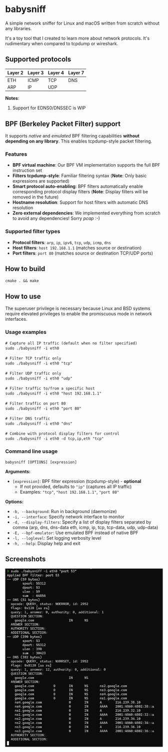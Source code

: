 # babysniff

A simple network sniffer for Linux and macOS written from scratch without any libraries.

It's a toy tool that I created to learn more about network protocols. It's rudimentary when compared to tcpdump or wireshark.

## Supported protocols

| Layer 2  | Layer 3  | Layer 4  | Layer 7  |
|----------|----------|----------|----------|
| ETH      | ICMP     | TCP      | DNS      |
| ARP      | IP       | UDP      |          |

**Notes**:
1. Support for EDNS0/DNSSEC is WIP


## BPF (Berkeley Packet Filter) support

It supports _native_ and _emulated_ BPF filtering capabilities **without depending on any library**. This enables tcpdump-style packet filtering.

### Features

- **BPF virtual machine**: Our BPF VM implementation supports the full BPF instruction set
- **Filters tcpdump-style**: Familiar filtering syntax (**Note**: Only basic expressions are supported)
- **Smart protocol auto-enabling**: BPF filters automatically enable corresponding protocol display filters (**Note**: Display filters will be removed in the future)
- **Hostname resolution**: Support for host filters with automatic DNS resolution
- **Zero external dependencies**: We implemented everything from scratch to avoid any dependencies! Sorry _pcap_ :-)

### Supported filter types

- **Protocol filters**: `arp`, `ip`, `ipv6`, `tcp`, `udp`, `icmp`, `dns`
- **Host filters**: `host 192.168.1.1` (matches source or destination)
- **Port filters**: `port 80` (matches source or destination TCP/UDP ports)

## How to build

```shell
cmake . && make
```

## How to use

The superuser privilege is necessary because Linux and BSD systems require elevated privileges to enable the promiscuous mode in network interfaces.

### Usage examples

```shell
# Capture all IP traffic (default when no filter specified)
sudo ./babysniff -i eth0

# Filter TCP traffic only
sudo ./babysniff -i eth0 "tcp"

# Filter UDP traffic only
sudo ./babysniff -i eth0 "udp"

# Filter traffic to/from a specific host
sudo ./babysniff -i eth0 "host 192.168.1.1"

# Filter traffic on port 80
sudo ./babysniff -i eth0 "port 80"

# Filter DNS traffic
sudo ./babysniff -i eth0 "dns"

# Combine with protocol display filters for control
sudo ./babysniff -i eth0 -d tcp,ip,eth "tcp"
```

### Command line usage

```
babysniff [OPTIONS] [expression]
```

**Arguments:**
- `[expression]`: BPF filter expression (tcpdump-style) - **optional**
  - If not provided, defaults to `"ip"` (captures all IP traffic)
  - Examples: `"tcp"`, `"host 192.168.1.1"`, `"port 80"`

**Options:**
- `-b, --background`: Run in background (daemonize)
- `-i, --interface`: Specify network interface to monitor
- `-d, --display-filters`: Specify a list of display filters separated by comma (arp, dns, dns-data eth, icmp, ip, tcp, tcp-data, udp, udp-data)
- `-E, --bpf-emulator`: Use emulated BPF instead of native BPF
- `-l, --loglevel`: Set logging verbosity level
- `-h, --help`: Display help and exit

## Screenshots

![Screenshot 1](/docs/screenshots/screenshot1.png?raw=true "screenshot 1")
